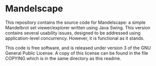 Mandelscape
===========

This repository contains the source code for Mandelscape: a simple Mandelbrot
set viewer/explorer written using Java Swing.  This version contains several
usability issues, designed to be addressed using application-level concurrency.
However, it is functional as it stands.

This code is free software, and is released under version 3 of the GNU General
Public License.  A copy of this license can be found in the file COPYING which
is in the same directory as this readme.
